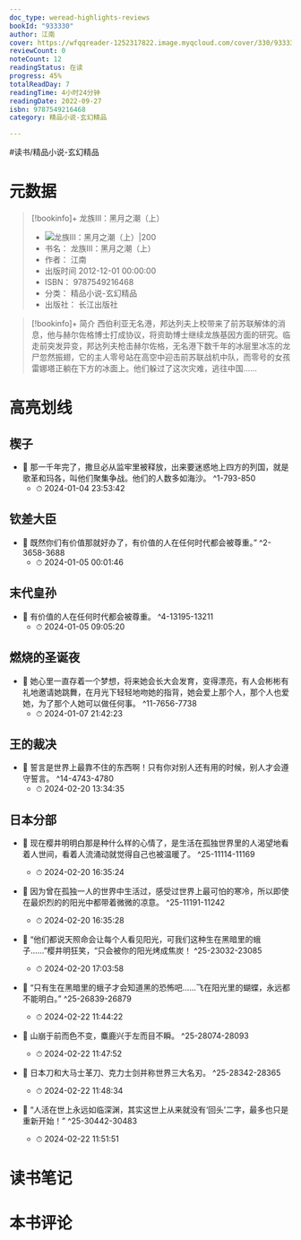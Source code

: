 ```yaml
---
doc_type: weread-highlights-reviews
bookId: "933330"
author: 江南
cover: https://wfqqreader-1252317822.image.myqcloud.com/cover/330/933330/t7_933330.jpg
reviewCount: 0
noteCount: 12
readingStatus: 在读
progress: 45%
totalReadDay: 7
readingTime: 4小时24分钟
readingDate: 2022-09-27
isbn: 9787549216468
category: 精品小说-玄幻精品

---
```


#读书/精品小说-玄幻精品

# 元数据
> [!bookinfo]+ 龙族Ⅲ：黑月之潮（上）
> - ![ 龙族Ⅲ：黑月之潮（上）|200](https://wfqqreader-1252317822.image.myqcloud.com/cover/330/933330/t7_933330.jpg)
> - 书名： 龙族Ⅲ：黑月之潮（上）
> - 作者： 江南
> - 出版时间 2012-12-01 00:00:00
> - ISBN： 9787549216468
> - 分类： 精品小说-玄幻精品
> - 出版社： 长江出版社

> [!bookinfo]+ 简介
> 西伯利亚无名港，邦达列夫上校带来了前苏联解体的消息，他与赫尔佐格博士打成协议，将资助博士继续龙族基因方面的研究。临走前突发异变，邦达列夫枪击赫尔佐格，无名港下数千年的冰层里冰冻的龙尸忽然振翅，它的主人零号站在高空中迎击前苏联战机中队，而零号的女孩雷娜塔正躺在下方的冰面上。他们躲过了这次灾难，逃往中国……
# 高亮划线

## 楔子


- 📌 那一千年完了，撒旦必从监牢里被释放，出来要迷惑地上四方的列国，就是歌革和玛各，叫他们聚集争战。他们的人数多如海沙。 ^1-793-850
    - ⏱ 2024-01-04 23:53:42 
## 钦差大臣


- 📌 既然你们有价值那就好办了，有价值的人在任何时代都会被尊重。” ^2-3658-3688
    - ⏱ 2024-01-05 00:01:46 
## 末代皇孙


- 📌 有价值的人在任何时代都会被尊重。 ^4-13195-13211
    - ⏱ 2024-01-05 09:05:20 
## 燃烧的圣诞夜


- 📌 她心里一直存着一个梦想，将来她会长大会发育，变得漂亮，有人会彬彬有礼地邀请她跳舞，在月光下轻轻地吻她的指背，她会爱上那个人，那个人也爱她，为了那个人她可以做任何事。 ^11-7656-7738
    - ⏱ 2024-01-07 21:42:23 
## 王的裁决


- 📌 誓言是世界上最靠不住的东西啊！只有你对别人还有用的时候，别人才会遵守誓言。 ^14-4743-4780
    - ⏱ 2024-02-20 13:34:35 
## 日本分部


- 📌 现在樱井明明白那是种什么样的心情了，是生活在孤独世界里的人渴望地看着人世间，看着人流涌动就觉得自己也被温暖了。 ^25-11114-11169
    - ⏱ 2024-02-20 16:35:24 

- 📌 因为曾在孤独一人的世界中生活过，感受过世界上最可怕的寒冷，所以即使在最炽烈的的阳光中都带着微微的凉意。 ^25-11191-11242
    - ⏱ 2024-02-20 16:35:28 

- 📌 “他们都说天照命会让每个人看见阳光，可我们这种生在黑暗里的蛾子……”樱井明狂笑，“只会被你的阳光烤成焦炭！ ^25-23032-23085
    - ⏱ 2024-02-20 17:03:58 

- 📌 “只有生在黑暗里的蛾子才会知道黑的恐怖吧……飞在阳光里的蝴蝶，永远都不能明白。” ^25-26839-26879
    - ⏱ 2024-02-22 11:44:22 

- 📌 山崩于前而色不变，麋鹿兴于左而目不瞬。 ^25-28074-28093
    - ⏱ 2024-02-22 11:47:52 

- 📌 日本刀和大马士革刀、克力士剑并称世界三大名刃。 ^25-28342-28365
    - ⏱ 2024-02-22 11:48:34 

- 📌 “人活在世上永远如临深渊，其实这世上从来就没有‘回头’二字，最多也只是重新开始！” ^25-30442-30483
    - ⏱ 2024-02-22 11:51:51 
# 读书笔记

# 本书评论
